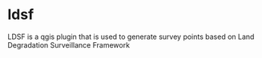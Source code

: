 ldsf
====

LDSF is a qgis plugin that is used to generate survey points based on Land Degradation Surveillance Framework
